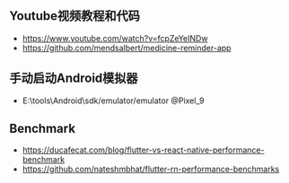 ## Youtube视频教程和代码
- https://www.youtube.com/watch?v=fcpZeYeINDw
- https://github.com/mendsalbert/medicine-reminder-app



## 手动启动Android模拟器
- E:\tools\Android\sdk/emulator/emulator @Pixel_9

## Benchmark
- https://ducafecat.com/blog/flutter-vs-react-native-performance-benchmark
- https://github.com/nateshmbhat/flutter-rn-performance-benchmarks
